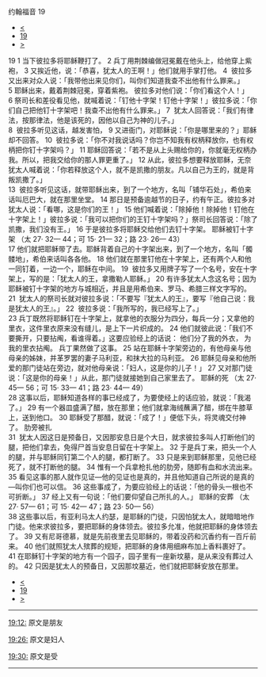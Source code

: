 ﻿





 约翰福音 19




* [<](bible/JHN18.md)
* [19](bible/JHN.md)
* [>](bible/JHN20.md)



 
19 
1 当下彼拉多将耶稣鞭打了。 
2 兵丁用荆棘编做冠冕戴在他头上，给他穿上紫袍， 
3 又挨近他，说：「恭喜，犹太人的王啊！」他们就用手掌打他。 
4  彼拉多又出来对众人说：「我带他出来见你们，叫你们知道我查不出他有什么罪来。」 
5 耶稣出来，戴着荆棘冠冕，穿着紫袍。 彼拉多对他们说：「你们看这个人！」 
6 祭司长和差役看见他，就喊着说：「钉他十字架！钉他十字架！」彼拉多说：「你们自己把他钉十字架吧！我查不出他有什么罪来。」 
7  犹太人回答说：「我们有律法，按那律法，他是该死的，因他以自己为神的儿子。」  
8  彼拉多听见这话，越发害怕， 
9 又进衙门，对耶稣说：「你是哪里来的？」耶稣却不回答。 
10  彼拉多说：「你不对我说话吗？你岂不知我有权柄释放你，也有权柄把你钉十字架吗？」 
11 耶稣回答说：「若不是从上头赐给你的，你就毫无权柄办我。所以，把我交给你的那人罪更重了。」 
12 从此，彼拉多想要释放耶稣，无奈犹太人喊着说：「你若释放这个人，就不是凯撒的朋友。凡以自己为王的，就是背叛凯撒了。」  
13  彼拉多听见这话，就带耶稣出来，到了一个地方，名叫「铺华石处」，希伯来话叫厄巴大，就在那里坐堂。 
14 那日是预备逾越节的日子，约有午正。彼拉多对犹太人说：「看哪，这是你们的王！」 
15 他们喊着说：「除掉他！除掉他！钉他在十字架上！」彼拉多说：「我可以把你们的王钉十字架吗？」祭司长回答说：「除了凯撒，我们没有王。」 
16 于是彼拉多将耶稣交给他们去钉十字架。 
耶稣被钉十字架 （太 27· 32— 44；可 15· 21— 32；路 23· 26— 43）  
17 他们就把耶稣带了去。耶稣背着自己的十字架出来，到了一个地方，名叫「髑髅地」，希伯来话叫各各他。 
18 他们就在那里钉他在十字架上，还有两个人和他一同钉着，一边一个，耶稣在中间。 
19  彼拉多又用牌子写了一个名号，安在十字架上，写的是：「犹太人的王，拿撒勒人耶稣。」 
20 有许多犹太人念这名号；因为耶稣被钉十字架的地方与城相近，并且是用希伯来、罗马、希腊三样文字写的。 
21  犹太人的祭司长就对彼拉多说：「不要写『犹太人的王』，要写『他自己说：我是犹太人的王』。」 
22  彼拉多说：「我所写的，我已经写上了。」  
23 兵丁既然将耶稣钉在十字架上，就拿他的衣服分为四分，每兵一分；又拿他的里衣，这件里衣原来没有缝儿，是上下一片织成的。 
24 他们就彼此说：「我们不要撕开，只要拈阄，看谁得着。」这要应验经上的话说： 他们分了我的外衣， 为我的里衣拈阄。 兵丁果然做了这事。 
25 站在耶稣十字架旁边的，有他母亲与他母亲的姊妹，并革罗罢的妻子马利亚，和抹大拉的马利亚。 
26 耶稣见母亲和他所爱的那门徒站在旁边，就对他母亲说：「妇人，这是你的儿子！」 
27 又对那门徒说：「这是你的母亲！」从此，那门徒就接她到自己家里去了。 
耶稣的死 （太 27· 45— 56；可 15· 33— 41；路 23· 44— 49）  
28 这事以后，耶稣知道各样的事已经成了，为要使经上的话应验，就说：「我渴了。」 
29 有一个器皿盛满了醋，放在那里；他们就拿海绒蘸满了醋，绑在牛膝草上，送到他口。 
30 耶稣受了那醋，就说：「成了！」便低下头，将灵魂交付神了。 肋旁被扎  
31  犹太人因这日是预备日，又因那安息日是个大日，就求彼拉多叫人打断他们的腿，把他们拿去，免得尸首当安息日留在十字架上。 
32 于是兵丁来，把头一个人的腿，并与耶稣同钉第二个人的腿，都打断了。 
33 只是来到耶稣那里，见他已经死了，就不打断他的腿。 
34 惟有一个兵拿枪扎他的肋旁，随即有血和水流出来。 
35 看见这事的那人就作见证—他的见证也是真的，并且他知道自己所说的是真的—叫你们也可以信。 
36 这些事成了，为要应验经上的话说：「他的骨头一根也不可折断。」 
37 经上又有一句说：「他们要仰望自己所扎的人。」 
耶稣的安葬 （太 27· 57— 61；可 15· 42— 47；路 23· 50— 56）  
38 这些事以后，有亚利马太人约瑟，是耶稣的门徒，只因怕犹太人，就暗暗地作门徒。他来求彼拉多，要把耶稣的身体领去。彼拉多允准，他就把耶稣的身体领去了。 
39 又有尼哥德慕，就是先前夜里去见耶稣的，带着没药和沉香约有一百斤前来。 
40 他们就照犹太人殡葬的规矩，把耶稣的身体用细麻布加上香料裹好了。 
41 在耶稣钉十字架的地方有一个园子，园子里有一座新坟墓，是从来没有葬过人的。 
42 只因是犹太人的预备日，又因那坟墓近，他们就把耶稣安放在那里。 
* [<](bible/JHN18.md)
* [19](bible/JHN.md)
* [>](bible/JHN20.md)





---


[19:12:](#V12)
原文是朋友


[19:26:](#V26)
原文是妇人


[19:30:](#V30)
原文是受




---









